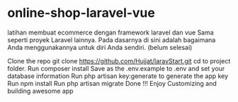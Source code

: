 # online-shop-laravel-vue
latihan membuat ecommerce dengan framework laravel dan vue
Sama seperti proyek Laravel lainnya. Pada dasarnya di sini adalah bagaimana Anda menggunakannya untuk diri Anda sendiri. (belum selesai)

Clone the repo git clone https://github.com/Hujjat/laravStart.git
cd to project folder.
Run composer install
Save as the .env.example to .env and set your database information
Run php artisan key:generate to generate the app key
Run npm install
Run php artisan migrate
Done !!! Enjoy Customizing and building awesome app
